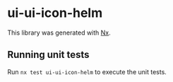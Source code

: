 # ui-ui-icon-helm

This library was generated with [Nx](https://nx.dev).

## Running unit tests

Run `nx test ui-ui-icon-helm` to execute the unit tests.
